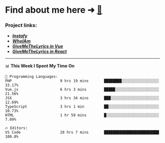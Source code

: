 # Find about me here ➜ [🧑](https://pauabella.dev)

### Project links:
- ***[Instafy](https://instafy.me)***
- ***[WhoIAm](https://pauabella.dev)***
- ***[GiveMeTheLyrics in Vue](https://lyrics.pauabella.dev)***
- ***[GiveMeTheLyrics in React](https://pauabella.dev/GiveMeTheLyrics)***

---
<!--START_SECTION:waka-->
📊 **This Week I Spent My Time On** 

```text
💬 Programming Languages: 
PHP                      9 hrs 19 mins       ████████░░░░░░░░░░░░░░░░░   33.17% 
Vue.js                   6 hrs 3 mins        █████░░░░░░░░░░░░░░░░░░░░   21.56% 
JSX                      3 hrs 34 mins       ███░░░░░░░░░░░░░░░░░░░░░░   12.69% 
TypeScript               3 hrs 1 min         ██░░░░░░░░░░░░░░░░░░░░░░░   10.73% 
HTML                     1 hr 59 mins        █░░░░░░░░░░░░░░░░░░░░░░░░   7.09%

🔥 Editors: 
VS Code                  28 hrs 7 mins       █████████████████████████   100.0%

```


<!--END_SECTION:waka-->
